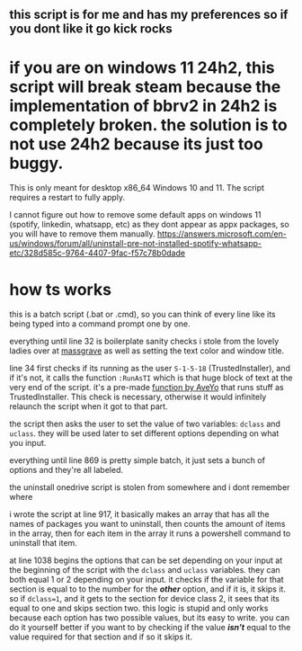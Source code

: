 ## this script is for me and has my preferences so if you dont like it go kick rocks
# if you are on windows 11 24h2, this script will break steam because the implementation of bbrv2 in 24h2 is completely broken. the solution is to not use 24h2 because its just too buggy.
This is only meant for desktop x86_64 Windows 10 and 11.
The script requires a restart to fully apply.

I cannot figure out how to remove some default apps on windows 11 (spotify, linkedin, whatsapp, etc) as they dont appear as appx packages, so you will have to remove them manually.
https://answers.microsoft.com/en-us/windows/forum/all/uninstall-pre-not-installed-spotify-whatsapp-etc/328d585c-9764-4407-9fac-f57c78b0dade


# how ts works
this is a batch script (.bat or .cmd), so you can think of every line like its being typed into a command prompt one by one.

everything until line 32 is boilerplate sanity checks i stole from the lovely ladies over at [massgrave](https://github.com/massgravel/) as well as setting the text color and window title.

line 34 first checks if its running as the user `S-1-5-18` (TrustedInstaller), and if it's not, it calls the function `:RunAsTI` which is that huge block of text at the very end of the script. it's a pre-made [function by AveYo](https://github.com/AveYo/LeanAndMean/blob/main/RunAsTI.bat) that runs stuff as TrustedInstaller. This check is necessary, otherwise it would infinitely relaunch the script when it got to that part.

the script then asks the user to set the value of two variables: `dclass` and `uclass`. they will be used later to set different options depending on what you input.

everything until line 869 is pretty simple batch, it just sets a bunch of options and they're all labeled.

the uninstall onedrive script is stolen from somewhere and i dont remember where

i wrote the script at line 917, it basically makes an array that has all the names of packages you want to uninstall, then counts the amount of items in the array, then for each item in the array it runs a powershell command to uninstall that item.

at line 1038 begins the options that can be set depending on your input at the beginning of the script with the `dclass` and `uclass` variables. they can both equal 1 or 2 depending on your input. it checks if the variable for that section is equal to to the number for the ***other*** option, and if it is, it skips it. so if `dclass=1`, and it gets to the section for device class 2, it sees that its equal to one and skips section two. this logic is stupid and only works because each option has two possible values, but its easy to write. you can do it yourself better if you want to by checking if the value ***isn't*** equal to the value required for that section and if so it skips it.
